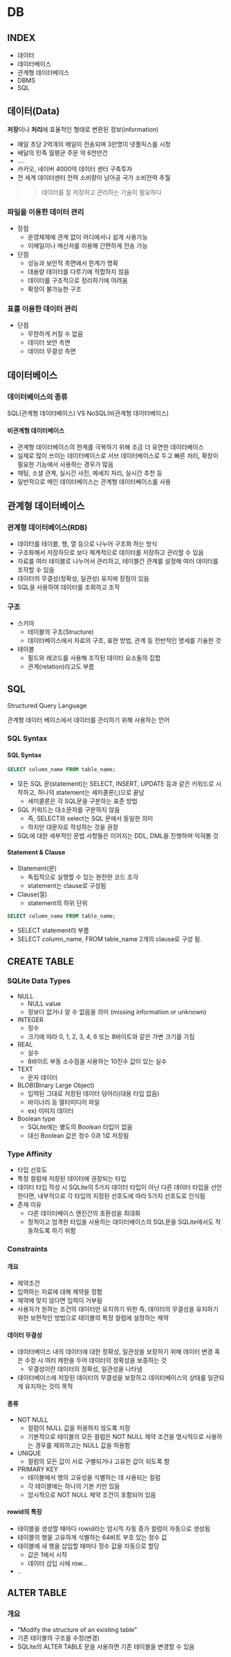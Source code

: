 # DB
## INDEX
- 데이터
- 데이터베이스
- 관계형 데이터베이스
- DBMS
- SQL

## 데이터(Data)
**저장**이나 **처리**에 효율적인 형태로 변환된 정보(information)
- 매일 초당 2억개의 메일이 전송되며 3만명이 넷플릭스를 시청
- 배달의 민족 월평균 주문 약 6천만건
- ....
- 카카오, 네이버 4000억 데이터 센터 구축투자
- 전 세계 데이터센터 전력 소비량이 남아공 국가 소비전력 추월

>> 데이터를 잘 저장하고 관리하는 기술이 필요하다

### 파일을 이용한 데이터 관리
- 장점
  - 운영체제에 관계 없이 어디에서나 쉽게 사용가능
  - 이메일이나 메신저를 이용해 간편하게 전송 가능
- 단점
  - 성능과 보안적 측면에서 한계가 명확
  - 대용량 데이터를 다루기에 적합하지 않음
  - 데이터를 구조적으로 정리하기에 어려움
  - 확장이 불가능한 구조

### 표를 이용한 데이터 관리
- 단점
  - 무한하게 커질 수 없음
  - 데이터 보안 측면
  - 데이터 무결성 측면

## 데이터베이스
### 데이터베이스의 종류
SQL(관계형 데이터베이스) VS NoSQL(비관계형 데이터베이스)

#### 비관계형 데이터베이스
- 관계형 데이터베이스의 한계를 극복하기 위해 조금 더 유연한 데이터베이스
- 실제로 많이 쓰이는 데이터베이스로 서브 데이터베이스로 두고 빠른 처리, 확장이 필요한 기능에서 사용하는 경우가 많음
- 채팅, 소셜 관계, 실시간 사진, 메세지 처리, 실시간 추천 등
- 일반적으로 메인 데이터베이스는 관계형 데이터베이스를 사용


## 관계형 데이터베이스
### 관계형 데이터베이스(RDB)
- 데이터를 테이블, 행, 열 등으로 나누어 구조화 하는 방식
- 구조화해서 저장하므로 보다 체계적으로 데이터를 저장하고 관리할 수 있음
- 자료를 여러 테이블로 나누어서 관리하고, 테이블간 관계를 설정해 여러 데이터를 조작할 수 있음
- 데이터의 무결성(정확성, 일관성) 유지에 장점이 있음
- SQL을 사용하여 데이터를 조회하고 조작

### 구조
- 스키마
  - 테이블의 구조(Structure)
  - 데이터베이스에서 자료의 구조, 표현 방법, 관계 등 전반적인 명세를 기술한 것
- 테이블
  - 필드와 레코드를 사용해 조직된 데이터 요소들의 집합
  - 관계(relation)라고도 부름


## SQL
Structured Query Language

관계형 데이터 베이스에서 데이터를 관리하기 위해 사용하는 언어

### SQL Syntax
#### SQL Syntax
```sql
SELECT column_name FROM table_name;
```
- 모든 SQL 문(statement)는 SELECT, INSERT, UPDATE 등과 같은 키워드로 시작하고, 하나의 statement는 세미콜론(;)으로 끝남
  - 세미콜론은 각 SQL문을 구분하는 표준 방법
- SQL 키워드는 대소문자를 구분하지 않음
  - 즉, SELECT와 select는 SQL 문에서 동일한 의미
  - 하지만 대문자로 작성하는 것을 권장
- SQL에 대한 세부적인 문법 사항들은 이어지는 DDL, DML을 진행하며 익혀볼 것

#### Statement & Clause
- Statement(문)
  - 독립적으로 실행할 수 있는 완전한 코드 조각
  - statement는 clause로 구성됨
- Clause(절)
  - statement의 하위 단위
```sql
SELECT column_name FROM table_name;
```
- SELECT statement라 부름
- SELECT column_name, FROM table_name 2개의 clause로 구성 됨.


## CREATE TABLE
### SQLite Data Types
- NULL
  - NULL value
  - 정보다 없거나 알 수 없음을 의미 (missing information or unknown)
- INTEGER
  - 정수
  - 크기에 따라 0, 1, 2, 3, 4, 6 또는 8바이트와 같은 가변 크기를 가짐
- REAL
  - 실수
  - 8바이트 부동 소수점을 사용하는 10진수 값이 있는 실수
- TEXT
  - 문자 데이터
- BLOB(Binary Large Object)
  - 입력된 그대로 저장된 데이터 덩어리(대용 타입 없음)
  - 바이너리 등 멀티미디어 파일
  - ex) 이미지 데이터
- Boolean type
  - SQLite에는 별도의 Boolean 타입이 없음
  - 대신 Boolean 값은 정수 0과 1로 저장됨

### Type Affinity
- 타입 선호도
- 특정 컬럼에 저장된 데이터에 권장되는 타입
- 데이터 타입 작성 시 SQLite의 5가지 데이터 타입이 아닌 다른 데이터 타입을 선언한다면, 내부적으로 각 타입의 지정된 선호도에 따라 5가지 선호도로 인식됨
- 존재 이유
  - 다른 데이터베이스 엔진간의 호환성을 최대화
  - 정적이고 엄격한 타입을 사용하는 데이터베이스의 SQL문을 SQLite에서도 작동하도록 하기 위함

### Constraints
#### 개요
- 제약조건
- 입력하는 자료에 대해 제약을 정함
- 제약에 맞지 않다면 입력이 거부됨
- 사용자가 원하는 조건의 데이터만 유지하기 위한 즉, 데이터의 무결성을 유지하기 위한 보편적인 방법으로 테이블의 특정 컬럼에 설정하는 제약

#### 데이터 무결성
- 데이터베이스 내의 데이터에 대한 정확성, 일관성을 보장하기 위해 데이터 변경 혹은 수정 시 여러 제한을 두어 데이터의 정확성을 보증하는 것
  - 무결성이란 데이터의 정확성, 일관성을 나타냄
- 데이터베이스에 저장된 데이터의 무결성을 보장하고 데이터베이스의 상태를 일관되게 유지하는 것이 목적

#### 종류
- NOT NULL
  - 컬럼이 NULL 값을 허용하지 않도록 지정
  - 기본적으로 테이블의 모든 컬럼은 NOT NULL 제약 조건을 명시적으로 사용하는 경우를 제외하고는 NULL 값을 허용함
- UNIQUE
  - 컬럼의 모든 값이 서로 구별되거나 고유한 값이 되도록 함
- PRIMARY KEY
  - 테이블에서 행의 고유성을 식별하는 데 사용되는 컬럼
  - 각 테이블에는 하나의 기본 키만 있음
  - 암시적으로 NOT NULL 제약 조건이 포함되어 있음



#### rowid의 특징
- 테이블을 생성할 때마다 rowid라는 암시적 자동 증가 컬럼이 자동으로 생성됨
- 테이블의 행을 고유하게 식별하는 64비트 부호 있는 정수 값
- 테이블에 새 행을 삽입할 때마다 정수 값을 자동으로 할당
  - 값은 1에서 시작
  - 데이터 삽입 시에 row...
- ..


## ALTER TABLE
### 개요
- "Modify the structure of an existing table"
- 기존 테이블의 구조를 수정(변경)
- SQLite의 ALTER TABLE 문을 사용하면 기존 테이블을 변경할 수 있음